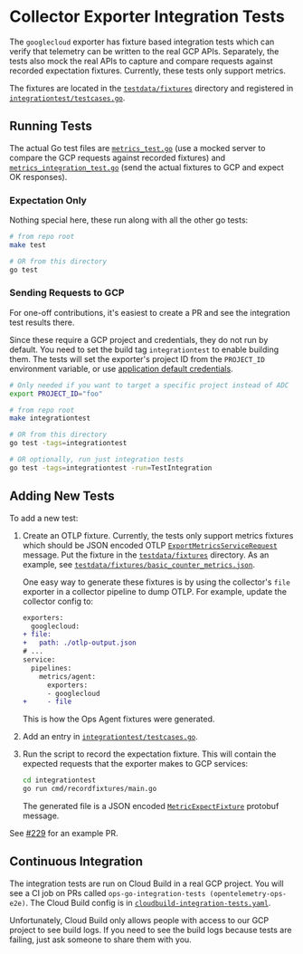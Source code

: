 # Collector Exporter Integration Tests

The `googlecloud` exporter has fixture based integration tests which can verify that telemetry
can be written to the real GCP APIs. Separately, the tests also mock the real APIs to capture
and compare requests against recorded expectation fixtures. Currently, these tests only support
metrics.

The fixtures are located in the [`testdata/fixtures`][fixtures] directory and registered in
[`integrationtest/testcases.go`][testcases].

## Running Tests

The actual Go test files are [`metrics_test.go`](metrics_test.go) (use a mocked server to
compare the GCP requests against recorded fixtures) and
[`metrics_integration_test.go`](metrics_integration_test.go) (send the actual fixtures to GCP
and expect OK responses).

### Expectation Only

Nothing special here, these run along with all the other go tests:

```sh
# from repo root
make test

# OR from this directory
go test
```

### Sending Requests to GCP

For one-off contributions, it's easiest to create a PR and see the integration test results
there.

Since these require a GCP project and credentials, they do not run by default. You need to set
the build tag `integrationtest` to enable building them. The tests will set the exporter's
project ID from the `PROJECT_ID` environment variable, or use [application default
credentials](https://cloud.google.com/docs/authentication/production#automatically).

```sh
# Only needed if you want to target a specific project instead of ADC
export PROJECT_ID="foo"

# from repo root
make integrationtest

# OR from this directory
go test -tags=integrationtest

# OR optionally, run just integration tests
go test -tags=integrationtest -run=TestIntegration
```

## Adding New Tests

To add a new test:

1. Create an OTLP fixture. Currently, the tests only support metrics fixtures which should be
    JSON encoded OTLP
    [`ExportMetricsServiceRequest`](https://github.com/open-telemetry/opentelemetry-proto/blob/b43e9b18b76abf3ee040164b55b9c355217151f3/opentelemetry/proto/collector/metrics/v1/metrics_service.proto#L35)
    message. Put the fixture in the [`testdata/fixtures`][fixtures] directory. As an example,
    see
    [`testdata/fixtures/basic_counter_metrics.json`](testdata/fixtures/basic_counter_metrics.json).

    One easy way to generate these fixtures is by using the collector's `file` exporter in a
    collector pipeline to dump OTLP. For example, update the collector config to:
  
    ```diff
    exporters:
      googlecloud:
    + file:
    +   path: ./otlp-output.json
    # ...
    service:
      pipelines:
        metrics/agent:
          exporters:
          - googlecloud
    +     - file
    ```

    This is how the Ops Agent fixtures were generated.

1. Add an entry in [`integrationtest/testcases.go`][testcases].
1. Run the script to record the expectation fixture. This will contain the expected requests
    that the exporter makes to GCP services:

    ```sh
    cd integrationtest
    go run cmd/recordfixtures/main.go
    ```

    The generated file is a JSON encoded
    [`MetricExpectFixture`](integrationtest/fixtures.proto#L21) protobuf message.

See [#229](https://github.com/GoogleCloudPlatform/opentelemetry-operations-go/pull/229) for an
example PR.

## Continuous Integration

The integration tests are run on Cloud Build in a real GCP project. You will see a CI job on
PRs called `ops-go-integration-tests (opentelemetry-ops-e2e)`. The Cloud Build config is in
[`cloudbuild-integration-tests.yaml`](/cloudbuild-integration-tests.yaml).

Unfortunately, Cloud Build only allows people with access to our GCP project to see build logs.
If you need to see the build logs because tests are failing, just ask someone to share them
with you.

[fixtures]: testdata/fixtures
[testcases]: integrationtest/testcases.go
